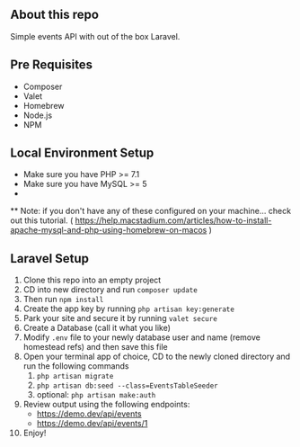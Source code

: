 ## About this repo

Simple events API with out of the box Laravel. 


## Pre Requisites

 - Composer
 - Valet
 - Homebrew
 - Node.js
 - NPM

## Local Environment Setup 

 - Make sure you have PHP >= 7.1
 - Make sure you have MySQL >= 5
 - 
** Note: if you don't have any of these configured on your machine... check out this tutorial.
( https://help.macstadium.com/articles/how-to-install-apache-mysql-and-php-using-homebrew-on-macos )


## Laravel Setup 

1. Clone this repo into an empty project
2. CD into new directory and run `composer update`
3. Then run `npm install`
4. Create the app key by running `php artisan key:generate`
5. Park your site and secure it by running `valet secure`
6. Create a Database (call it what you like)
7. Modify `.env` file to your newly database user and name (remove homestead refs) and then save this file
8. Open your terminal app of choice, CD to the newly cloned directory and run the following commands
	1. `php artisan migrate`
	2. `php artisan db:seed --class=EventsTableSeeder`	
	3. optional: `php artisan make:auth`
9. Review output using the following endpoints:
	- https://demo.dev/api/events
	- https://demo.dev/api/events/1
10. Enjoy!